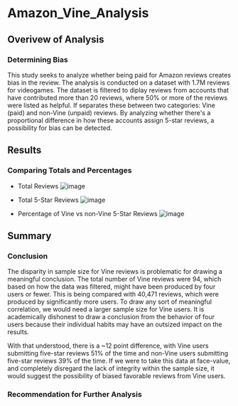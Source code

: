 # Amazon_Vine_Analysis

## Overivew of Analysis

### Determining Bias
This study seeks to analyze whether being paid for Amazon reviews creates bias in the review. The analysis is conducted on a dataset with 1.7M reviews for videogames. The dataset is filtered to diplay reviews from accounts that have contributed more than 20 reviews, where 50% or more of the reviews were listed as helpful. If separates these between two categories: Vine (paid) and non-Vine (unpaid) reviews. By analyzing whether there's a proportional difference in how these accounts assign 5-star reviews, a possibility for bias can be detected.

## Results

### Comparing Totals and Percentages

* Total Reviews
![image](https://user-images.githubusercontent.com/24308495/149827320-73cc96e4-58da-499a-9985-3a793d78377b.png)



* Total 5-Star Reviews
![image](https://user-images.githubusercontent.com/24308495/149827281-26e7f7df-d451-429a-b99b-4920ee82fc38.png)



* Percentage of Vine vs non-Vine 5-Star Reviews
![image](https://user-images.githubusercontent.com/24308495/149827375-e8bc0417-553c-43d5-bb50-b37ac3c63504.png)



## Summary

### Conclusion 
The disparity in sample size for Vine reviews is problematic for drawing a meaningful conclusion. The total number of Vine reviews were 94, which based on how the data was filtered, might have been produced by four users or fewer. This is being compared with 40,471 reviews, which were produced by significantly more users. To draw any sort of meaningful correlation, we would need a larger sample size for Vine users. It is academically dishonest to draw a conclusion from the behavior of four users because their individual habits may have an outsized impact on the results.

With that understood, there is a ~12 point difference, with Vine users submitting five-star reviews 51% of the time and non-Vine users submitting five-star reviews 39% of the time. If we were to take this data at face-value, and completely disregard the lack of integrity within the sample size, it would suggest the possibility of biased favorable reviews from Vine users.

### Recommendation for Further Analysis
